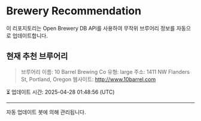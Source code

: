 # Brewery Recommendation

이 리포지토리는 Open Brewery DB API를 사용하여 무작위 브루어리 정보를 자동으로 업데이트합니다.

## 현재 추천 브루어리
> 브루어리 이름: 10 Barrel Brewing Co
유형: large
주소: 1411 NW Flanders St, Portland, Oregon
웹사이트: http://www.10barrel.com

⏳ 업데이트 시간: 2025-04-28 01:48:56 (UTC)

---
자동 업데이트 봇에 의해 관리됩니다.